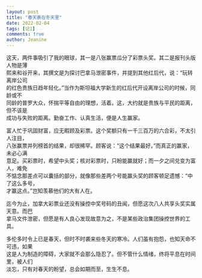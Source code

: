 ```yaml
---
layout: post
title: "春天裹在冬天里"
date: 2022-02-04
tags: [记1]
comments: true
author: Jeanine 
---
```

这天，两件事吸引了我的眼球，其一是八张赢票瓜分了彩票头奖。其二是报刊头版人物是薄  
熙来和谷开来，其撰文是为探讨巴拿马泄密事件，并提到其他红后代，说：“玩转离岸公司  
的红色贵族日趋年轻化。”当作为斯坦福大学新生的红后代开设离岸公司的时候，同龄或不  
同龄的普罗大众，怀揣平等自由的理想，活着。这，大约就是贵族与平民的距离，但不该是  
成功与失败的距离。勤奋工作、认真生活，便是人生赢家。  


富人忙于巩固财富，应无暇顾及彩票。这个奖额只有一千三百万的六合彩，不太引人注目，  
八张赢票并列榜首的结果，却很稀罕。顾客说：“这个结果最好。”而真正的赢家，未必心满  
意足。买彩票时，希望中头奖；核对彩票时，只盼能赢就好；而一夕之间兑变为富人，难免  
不惦念那差点可以囊括的部分，就像那些差两个号能赢头奖的顾客顿足遗憾：“中了这么多号，  
才赢这点。”岂知羡慕他们的大有人在。  


迄今为止，加拿大彩票业还没有操控中奖号码的丑闻，但愿这次八人共享头奖实属天意。而巴  
拿马文件泄密，但愿是有人良心发现故意为之，不是某些政治集团操控世界的工具。  


多伦多时令上已是春天，但时不时袭来些冬天的寒冷。人们虽有抱怨，也知天命不可违，如果  
这是人为制造的障碍，大家就不会那么隐忍了。但不管什么情绪，终将平息在时间里，被人们  
淡忘，只有对春天的盼望，总会如期而至，生生不息。
